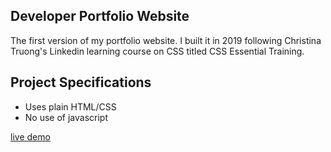 ## Developer Portfolio Website
The first version of my portfolio website. I built it in 2019 following Christina Truong's Linkedin learning course on CSS titled CSS Essential Training.


## Project Specifications

- Uses plain HTML/CSS
- No use of javascript

[live demo](https://topev1.netlify.app/)